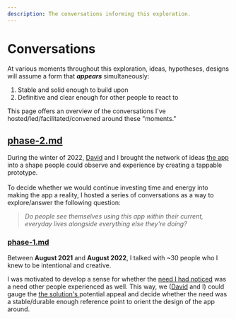 ```yaml
---
description: The conversations informing this exploration.
---
```


# Conversations

At various moments throughout this exploration, ideas, hypotheses, designs will assume a form that _**appears**_ simultaneously:

1. Stable and solid enough to build upon&#x20;
2. Definitive and clear enough for other people to react to

This page offers an overview of the conversations I've hosted/led/facilitated/convened around these "moments."&#x20;

## [phase-2.md](phase-2.md "mention")

During the winter of 2022, [David](https://www.davidgoligorsky.com/index.html) and I brought the network of ideas [the app](../drop-journal.md) into a shape people could observe and experience by creating a tappable prototype.\
\
To decide whether we would continue investing time and energy into making the app a reality, I hosted a series of conversations as a way to explore/answer the following question:

> _Do people see themselves using this app within their current, everyday lives alongside everything else they're doing?_



### [phase-1.md](phase-1.md "mention")

Between **August 2021** and **August 2022**, I talked with \~30 people who I knew to be intentional and creative.&#x20;

I was motivated to develop a sense for whether the [need I had noticed](../needs.md) was a need other people experienced as well. This way, we ([David](https://www.davidgoligorsky.com/index.html) and I) could gauge the [the solution's ](../drop-journal.md)potential appeal and decide whether the need was a stable/durable enough reference point to orient the design of the app around.

## &#x20;

